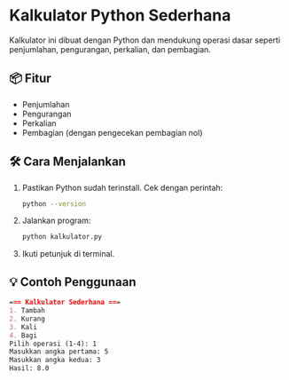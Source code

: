# Kalkulator Python Sederhana

Kalkulator ini dibuat dengan Python dan mendukung operasi dasar seperti penjumlahan, pengurangan, perkalian, dan pembagian.

## 📦 Fitur

- Penjumlahan
- Pengurangan
- Perkalian
- Pembagian (dengan pengecekan pembagian nol)

## 🛠️ Cara Menjalankan

1. Pastikan Python sudah terinstall. Cek dengan perintah:
   ```bash
   python --version
   
3. Jalankan program:
   ```bash
   python kalkulator.py

5. Ikuti petunjuk di terminal.

## 💡 Contoh Penggunaan
  ```markdown
  === Kalkulator Sederhana ===
1. Tambah
2. Kurang
3. Kali
4. Bagi
Pilih operasi (1-4): 1
Masukkan angka pertama: 5
Masukkan angka kedua: 3
Hasil: 8.0
